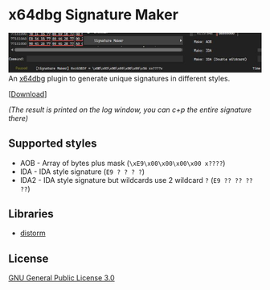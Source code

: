 # x64dbg Signature Maker
![](ss.jpg)
An [x64dbg](https://x64dbg.com/#start) plugin to generate unique signatures in different styles. 

[[Download](https://github.com/u16rogue/x64dbg-sigmaker/releases)]

*(The result is printed on the log window, you can c+p the entire signature there)*

## Supported styles
* AOB - Array of bytes plus mask (`\xE9\x00\x00\x00\x00 x????`)
* IDA - IDA style signature (`E9 ? ? ? ?`)
* IDA2 - IDA style signature but wildcards use 2 wildcard `?` (`E9 ?? ?? ?? ??`)

## Libraries
* [distorm](https://github.com/gdabah/distorm)

## License
[GNU General Public License 3.0](https://www.gnu.org/licenses/gpl-3.0.en.html)
